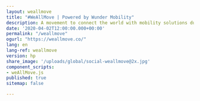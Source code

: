 ```yaml
---
layout: weallmove
title: "#WeAllMove | Powered by Wunder Mobility"
description: A movement to connect the world with mobility solutions during time of crisis. As a mobility community, we can work towards making mobility services more widely available to these everyday heroes. Because if one of us moves, we all move.
date: '2020-04-02T12:00:00.000+00:00'
permalink: "/weallmove"
ogurl: "https://weallmove.co/"
lang: en
lang-ref: weallmove
version: hp
share_image: '/uploads/global/social-weallmove@2x.jpg'
component_scripts:
- weAllMove.js
published: true
sitemap: false

---
```

